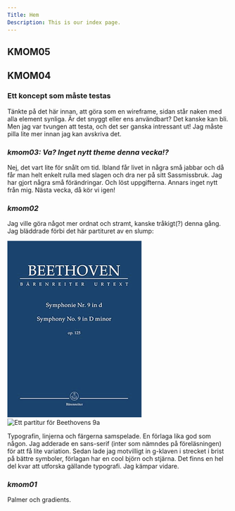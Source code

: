 ```yaml
---
Title: Hem
Description: This is our index page.
---
```

## KMOM05


## KMOM04
### Ett koncept som måste testas
Tänkte på det här innan, att göra som en wireframe, sidan står naken med alla element synliga. Är det snyggt eller ens användbart? Det kanske kan bli. Men jag var tvungen att testa, och det ser ganska intressant ut! Jag måste pilla lite mer innan jag kan avskriva det.

### _kmom03: Va? Inget nytt theme denna vecka!?_

Nej, det vart lite för snålt om tid. Ibland får livet in några små jabbar och då får man helt enkelt rulla med slagen och dra ner på sitt Sassmissbruk. Jag har gjort några små förändringar. Och löst uppgifterna. Annars inget nytt från mig.
Nästa vecka, då kör vi igen!

### _kmom02_

Jag ville göra något mer ordnat och stramt, kanske tråkigt(?) denna gång.
Jag bläddrade förbi det här partituret av en slump:
<!--  renders images in p-tags. not cool! -->
![Ett partitur för Beethovens 9a](assets/img/partitur.png "Partitur")
![Ett partitur för Beethovens 9a](image/part1.png?w=400 "Partitur")

Typografin, linjerna och färgerna samspelade. En förlaga lika god som någon.
Jag adderade en sans-serif (inter som nämndes på föreläsningen) för att få lite variation.
Sedan lade jag motvilligt in g-klaven i strecket i brist på bättre symboler, förlagan har en cool björn och stjärna.
Det finns en hel del kvar att utforska gällande typografi. Jag kämpar vidare.

### _kmom01_
Palmer och gradients.

